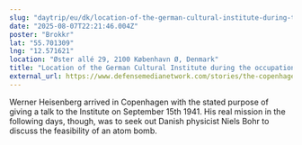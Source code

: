 ```yaml
---
slug: "daytrip/eu/dk/location-of-the-german-cultural-institute-during-the-occupation"
date: "2025-08-07T22:21:46.004Z"
poster: "Brokkr"
lat: "55.701309"
lng: "12.571621"
location: "Øster allé 29, 2100 København Ø, Denmark"
title: "Location of the German Cultural Institute during the occupation"
external_url: https://www.defensemedianetwork.com/stories/the-copenhagen-meeting-of-heisenberg-and-bohr/
---
```

Werner Heisenberg arrived in Copenhagen with the stated purpose of giving a talk to the Institute on September 15th 1941. His real mission in the following days, though, was to seek out Danish physicist Niels Bohr to discuss the feasibility of an atom bomb. 